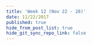 ```yaml
---
title: 'Week 12 (Nov 22 - 28)'
date: 11/22/2017
published: true
hide_from_post_list: true
hide_git_sync_repo_link: false
---
```


<script src="https://3Dmol.csb.pitt.edu/build/3Dmol-min.js"></script>

   
<div style="height: 400px; width: 400px; position: relative;" class='viewer_3Dmoljs' data-pdb='2POR' data-backgroundcolor='0xffffff' data-style='stick'></div>

<div style="height: 300px; width: 300px; position: relative;" class="viewer_3Dmoljs" data-href="https://organicchemexplained.com/wp-content/uploads/2018/04/homocubane-cation-rearrangement-product.sdf" data-datatype="sdf" data-backgroundcolor="0xf6f7f9"></div>
